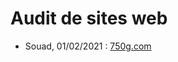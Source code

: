 # Audit de sites web 

- Souad, 01/02/2021 : [750g.com](https://github.com/adam-p/markdown-here/wiki/Markdown-Cheatsheet)
